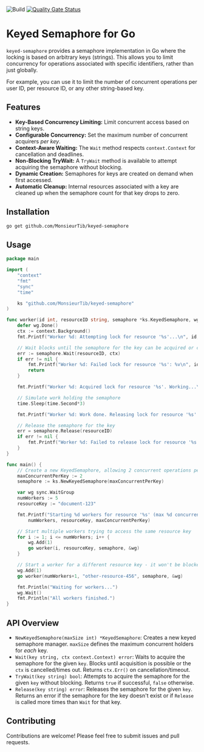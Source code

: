 ![Build](https://github.com/MonsieurTib/keyed-semaphore/actions/workflows/go.yml/badge.svg)
[![Quality Gate Status](https://sonarcloud.io/api/project_badges/measure?project=MonsieurTib_keyed-semaphore&metric=alert_status)](https://sonarcloud.io/summary/new_code?id=MonsieurTib_keyed-semaphore)


# Keyed Semaphore for Go

`keyed-semaphore` provides a semaphore implementation in Go where the locking is based on arbitrary keys (strings). This allows you to limit concurrency for operations associated with specific identifiers, rather than just globally.

For example, you can use it to limit the number of concurrent operations per user ID, per resource ID, or any other string-based key.

## Features

*   **Key-Based Concurrency Limiting:** Limit concurrent access based on string keys.
*   **Configurable Concurrency:** Set the maximum number of concurrent acquirers *per key*.
*   **Context-Aware Waiting:** The `Wait` method respects `context.Context` for cancellation and deadlines.
*   **Non-Blocking TryWait:** A `TryWait` method is available to attempt acquiring the semaphore without blocking.
*   **Dynamic Creation:** Semaphores for keys are created on demand when first accessed.
*   **Automatic Cleanup:** Internal resources associated with a key are cleaned up when the semaphore count for that key drops to zero.

## Installation

```bash
go get github.com/MonsieurTib/keyed-semaphore
```

## Usage

```go
package main

import (
	"context"
	"fmt"
	"sync"
	"time"

	ks "github.com/MonsieurTib/keyed-semaphore"
)

func worker(id int, resourceID string, semaphore *ks.KeyedSemaphore, wg *sync.WaitGroup) {
	defer wg.Done()
	ctx := context.Background() 
	fmt.Printf("Worker %d: Attempting lock for resource '%s'...\n", id, resourceID)

	// Wait blocks until the semaphore for the key can be acquired or context is done.
	err := semaphore.Wait(resourceID, ctx)
	if err != nil {
		fmt.Printf("Worker %d: Failed lock for resource '%s': %v\n", id, resourceID, err)
		return
	}

	fmt.Printf("Worker %d: Acquired lock for resource '%s'. Working...\n", id, resourceID)

	// Simulate work holding the semaphore
	time.Sleep(time.Second*3)

	fmt.Printf("Worker %d: Work done. Releasing lock for resource '%s'.\n", id, resourceID)

	// Release the semaphore for the key
	err = semaphore.Release(resourceID)
	if err != nil {
		fmt.Printf("Worker %d: Failed to release lock for resource '%s': %v\n", id, resourceID, err)
	}
}

func main() {
	// Create a new KeyedSemaphore, allowing 2 concurrent operations per key.
	maxConcurrentPerKey := 2
	semaphore := ks.NewKeyedSemaphore(maxConcurrentPerKey)

	var wg sync.WaitGroup
	numWorkers := 5
	resourceKey := "document-123"

	fmt.Printf("Starting %d workers for resource '%s' (max %d concurrent)...\n",
		numWorkers, resourceKey, maxConcurrentPerKey)

	// Start multiple workers trying to access the same resource key
	for i := 1; i <= numWorkers; i++ {
		wg.Add(1)
		go worker(i, resourceKey, semaphore, &wg)
	}

	// Start a worker for a different resource key - it won't be blocked by the first set
	wg.Add(1)
	go worker(numWorkers+1, "other-resource-456", semaphore, &wg)

	fmt.Println("Waiting for workers...")
	wg.Wait()
	fmt.Println("All workers finished.")
}

```

## API Overview

*   `NewKeyedSemaphore(maxSize int) *KeyedSemaphore`: Creates a new keyed semaphore manager. `maxSize` defines the maximum concurrent holders for *each* key.
*   `Wait(key string, ctx context.Context) error`: Waits to acquire the semaphore for the given `key`. Blocks until acquisition is possible or the `ctx` is cancelled/times out. Returns `ctx.Err()` on cancellation/timeout.
*   `TryWait(key string) bool`: Attempts to acquire the semaphore for the given `key` without blocking. Returns `true` if successful, `false` otherwise.
*   `Release(key string) error`: Releases the semaphore for the given `key`. Returns an error if the semaphore for the key doesn't exist or if `Release` is called more times than `Wait` for that key.

## Contributing

Contributions are welcome! Please feel free to submit issues and pull requests.

